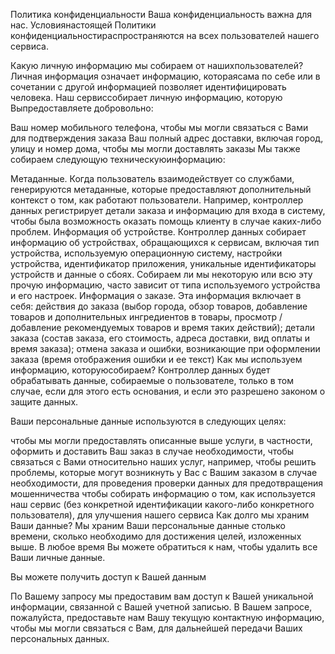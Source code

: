 Политика конфиденциальности
Ваша конфиденциальность важна для нас. Условиянастоящей Политики конфиденциальностираспространяются на всех пользователей нашего сервиса.

Какую личную информацию мы собираем от нашихпользователей?
Личная информация означает информацию, котораясама по себе или в сочетании с другой информацией позволяет идентифицировать человека. Наш сервиссобирает личную информацию, которую Выпредоставляете добровольно:

Ваш номер мобильного телефона, чтобы мы могли связаться с Вами для подтверждения заказа
Ваш полный адрес доставки, включая город, улицу и номер дома, чтобы мы могли доставлять заказы
Мы также собираем следующую техническуюинформацию:

Метаданные. Когда пользователь взаимодействует со службами, генерируются метаданные, которые предоставляют дополнительный контекст о том, как работают пользователи. Например, контроллер данных регистрирует детали заказа и информацию для входа в систему, чтобы была возможность оказать помощь клиенту в случае каких-либо проблем.
Информация об устройстве. Контроллер данных собирает информацию об устройствах, обращающихся к сервисам, включая тип устройства, используемую операционную систему, настройки устройства, идентификатор приложения, уникальные идентификаторы устройств и данные о сбоях. Собираем ли мы некоторую или всю эту прочую информацию, часто зависит от типа используемого устройства и его настроек.
Информация о заказе. Эта информация включает в себя: действия до заказа (выбор города, обзор товаров, добавление товаров и дополнительных ингредиентов в товары, просмотр / добавление рекомендуемых товаров и время таких действий); детали заказа (состав заказа, его стоимость, адреса доставки, вид оплаты и время заказа); отмена заказа и ошибки, возникающие при оформлении заказа (время отображения ошибки и ее текст)
Как мы используем информацию, которуюсобираем?
Контроллер данных будет обрабатывать данные, собираемые о пользователе, только в том случае, если для этого есть основания, и если это разрешено законом о защите данных.

Ваши персональные данные используются в следующих целях:

чтобы мы могли предоставлять описанные выше услуги, в частности, оформить и доставить Ваш заказ
в случае необходимости, чтобы связаться с Вами относительно наших услуг, например, чтобы решить проблемы, которые могут возникнуть у Вас с Вашим заказом
в случае необходимости, для проведения проверки данных для предотвращения
мошенничества
чтобы собирать информацию о том, как используется наш сервис (без конкретной
идентификации какого-либо конкретного пользователя), для улучшения нашего сервиса
Как долго мы храним Ваши данные?
Мы храним Ваши персональные данные столько времени, сколько необходимо для достижения целей, изложенных выше. В любое время Вы можете обратиться к нам, чтобы удалить все Ваши личные данные.

Вы можете получить доступ к Вашей данным

По Вашему запросу мы предоставим вам доступ к Вашей уникальной информации, связанной с Вашей учетной записью. В Вашем запросе, пожалуйста, предоставьте нам Вашу текущую контактную информацию, чтобы мы могли связаться с Вам, для дальнейшей передачи Ваших персональных данных.
